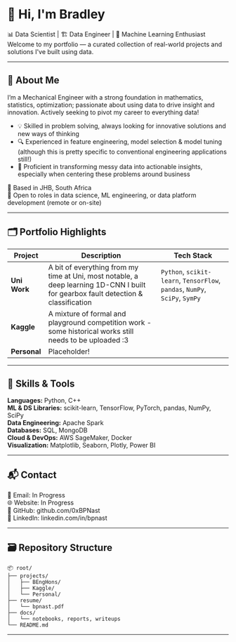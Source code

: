 # 👋 Hi, I'm Bradley

📊 Data Scientist | 🏗 Data Engineer | 🤖 Machine Learning Enthusiast<br>
Welcome to my portfolio — a curated collection of real-world projects and solutions I've built using data.

---

## 🧠 About Me

I’m a Mechanical Engineer with a strong foundation in mathematics, statistics, optimization; passionate about using data to drive insight and innovation.
Actively seeking to pivot my career to everything data!

- 💡 Skilled in problem solving, always looking for innovative solutions and new ways of thinking
- 🔍 Experienced in feature engineering, model selection & model tuning (although this is pretty specific to conventional engineering applications still!)
- 🧰 Proficient in transforming messy data into actionable insights, especially when centering these problems around business

📍 Based in JHB, South Africa<br>
🚀 Open to roles in data science, ML engineering, or data platform development (remote or on-site)

---

## 🗂 Portfolio Highlights

| Project | Description | Tech Stack |
|--------|-------------|------------|
| **Uni Work** | A bit of everything from my time at Uni, most notable, a deep learning 1D-CNN I built for gearbox fault detection & classification | `Python`, `scikit-learn`, `TensorFlow`, `pandas`, `NumPy`, `SciPy`, `SymPy` |
| **Kaggle** | A mixture of formal and playground competition work - some historical works still needs to be uploaded :3 |
| **Personal** | Placeholder! |

---

## 🧰 Skills & Tools

**Languages:** Python, C++<br>
**ML & DS Libraries:** scikit-learn, TensorFlow, PyTorch, pandas, NumPy, SciPy<br>
**Data Engineering:** Apache Spark<br>
**Databases:** SQL, MongoDB<br>
**Cloud & DevOps:** AWS SageMaker, Docker<br>
**Visualization:** Matplotlib, Seaborn, Plotly, Power BI<br>

---

## 📬 Contact
📧 Email: In Progress<br>
🌐 Website: In Progress<br>
🐙 GitHub: github.com/0xBPNast<br>
💼 LinkedIn: linkedin.com/in/bpnast<br>

---

## 🗃 Repository Structure
```
📦 root/
├── projects/
│   ├── BEngHons/
│   ├── Kaggle/
│   └── Personal/
├── resume/
│   └── bpnast.pdf
├── docs/
│   └── notebooks, reports, writeups
└── README.md
```

---
